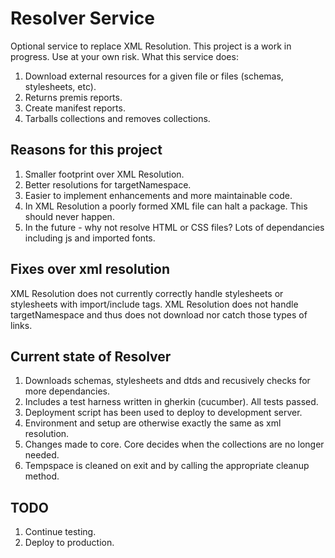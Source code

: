 Resolver Service
================
Optional service to replace XML Resolution.  This project is a work in progress.  Use at your own risk.
What this service does:

  1. Download external resources for a given file or files (schemas, stylesheets, etc).
  2. Returns premis reports.
  3. Create manifest reports.
  4. Tarballs collections and removes collections.
  
Reasons for this project
------------------------
  1. Smaller footprint over XML Resolution.
  2. Better resolutions for targetNamespace.
  3. Easier to implement enhancements and more maintainable code.
  4. In XML Resolution a poorly formed XML file can halt a package.  This should never happen.
  5. In the future - why not resolve HTML or CSS files?  Lots of dependancies including js and imported fonts.

Fixes over xml resolution
-------------------------
XML Resolution does not currently correctly handle stylesheets or stylesheets with import/include tags.
XML Resolution does not handle targetNamespace and thus does not download nor catch those types of links.

Current state of Resolver
-------------------------
  1. Downloads schemas, stylesheets and dtds and recusively checks for more dependancies.  
  2. Includes a test harness written in gherkin (cucumber). All tests passed.
  3. Deployment script has been used to deploy to development server.
  4. Environment and setup are otherwise exactly the same as xml resolution.  
  5. Changes made to core.  Core decides when the collections are no longer needed.
  6. Tempspace is cleaned on exit and by calling the appropriate cleanup method.
  
TODO
----
  1. Continue testing.
  2. Deploy to production.
     
